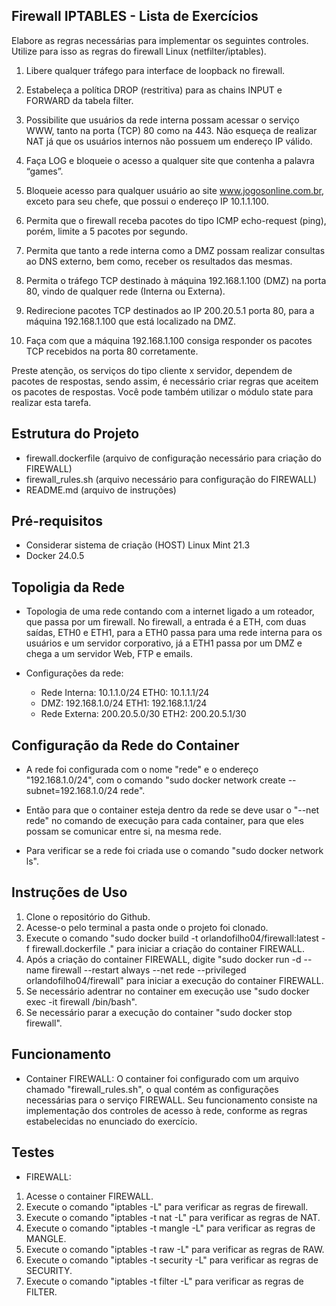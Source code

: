 ## Firewall IPTABLES - Lista de Exercícios

Elabore as regras necessárias para implementar os seguintes controles. Utilize para isso as
regras do firewall Linux (netfilter/iptables).

1. Libere qualquer tráfego para interface de loopback no firewall.

2. Estabeleça a política DROP (restritiva) para as chains INPUT e FORWARD da tabela filter.

3. Possibilite que usuários da rede interna possam acessar o serviço WWW, tanto na porta (TCP) 80 como na 443. Não esqueça de realizar NAT já que os usuários internos não possuem um endereço IP válido.

4. Faça LOG e bloqueie o acesso a qualquer site que contenha a palavra “games”.

5. Bloqueie acesso para qualquer usuário ao site www.jogosonline.com.br, exceto para seu chefe, que possui o endereço IP 10.1.1.100.

6. Permita que o firewall receba pacotes do tipo ICMP echo-request (ping), porém, limite a 5 pacotes por segundo.

7. Permita que tanto a rede interna como a DMZ possam realizar consultas ao DNS externo, bem como, receber os resultados das mesmas.

8. Permita o tráfego TCP destinado à máquina 192.168.1.100 (DMZ) na porta 80, vindo de qualquer rede (Interna ou Externa).

9. Redirecione pacotes TCP destinados ao IP 200.20.5.1 porta 80, para a máquina 192.168.1.100 que está localizado na DMZ.

10. Faça com que a máquina 192.168.1.100 consiga responder os pacotes TCP recebidos na porta 80 corretamente.

Preste atenção, os serviços do tipo cliente x servidor, dependem de pacotes de respostas, sendo assim,
é necessário criar regras que aceitem os pacotes de respostas. Você pode também utilizar o módulo
state para realizar esta tarefa.

## Estrutura do Projeto

- firewall.dockerfile (arquivo de configuração necessário para criação do FIREWALL)
- firewall_rules.sh (arquivo necessário para configuração do FIREWALL)
- README.md (arquivo de instruções)

## Pré-requisitos

- Considerar sistema de criação (HOST) Linux Mint 21.3
- Docker 24.0.5

## Topoligia da Rede

- Topologia de uma rede contando com a internet ligado a um roteador, que passa por um firewall. No firewall, a entrada é a ETH, com duas saídas, ETH0 e ETH1, para a ETH0 passa para uma rede interna para os usuários e um servidor corporativo, já a ETH1 passa por um DMZ e chega a um servidor Web, FTP e emails.

- Configurações da rede:
  - Rede Interna: 10.1.1.0/24 ETH0: 10.1.1.1/24
  - DMZ: 192.168.1.0/24 ETH1: 192.168.1.1/24
  - Rede Externa: 200.20.5.0/30 ETH2: 200.20.5.1/30

## Configuração da Rede do Container

- A rede foi configurada com o nome "rede" e o endereço "192.168.1.0/24", com o comando "sudo docker network create --subnet=192.168.1.0/24 rede".

- Então para que o container esteja dentro da rede se deve usar o "--net rede" no comando de execução para cada container, para que eles possam se comunicar entre si, na mesma rede.

- Para verificar se a rede foi criada use o comando "sudo docker network ls".

## Instruções de Uso

1. Clone o repositório do Github.
2. Acesse-o pelo terminal a pasta onde o projeto foi clonado.
3. Execute o comando "sudo docker build -t orlandofilho04/firewall:latest -f firewall.dockerfile ." para iniciar a criação do container FIREWALL.
4. Após a criação do container FIREWALL, digite "sudo docker run -d --name firewall --restart always --net rede --privileged orlandofilho04/firewall" para iniciar a execução do container FIREWALL.
5. Se necessário adentrar no container em execução use "sudo docker exec -it firewall /bin/bash".
6. Se necessário parar a execução do container "sudo docker stop firewall".

## Funcionamento

- Container FIREWALL: O container foi configurado com um arquivo chamado "firewall_rules.sh", o qual contém as configurações necessárias para o serviço FIREWALL. Seu funcionamento consiste na implementação dos controles de acesso à rede, conforme as regras estabelecidas no enunciado do exercício.

## Testes

- FIREWALL:

1. Acesse o container FIREWALL.
2. Execute o comando "iptables -L" para verificar as regras de firewall.
3. Execute o comando "iptables -t nat -L" para verificar as regras de NAT.
4. Execute o comando "iptables -t mangle -L" para verificar as regras de MANGLE.
5. Execute o comando "iptables -t raw -L" para verificar as regras de RAW.
6. Execute o comando "iptables -t security -L" para verificar as regras de SECURITY.
7. Execute o comando "iptables -t filter -L" para verificar as regras de FILTER.
